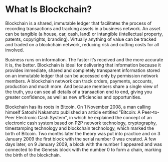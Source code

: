 # What Is Blockchain?

Blockchain is a shared, immutable ledger that facilitates the process of recording transactions and tracking assets in a business network. An asset can be tangible \(a house, car, cash, land\) or intangible \(intellectual property, patents, copyrights, branding\). Virtually anything of value can be tracked and traded on a blockchain network, reducing risk and cutting costs for all involved.

Business runs on information. The faster it’s received and the more accurate it is, the better. Blockchain is ideal for delivering that information because it provides immediate, shared and completely transparent information stored on an immutable ledger that can be accessed only by permission network members. A blockchain network can track orders, payments, accounts, production and much more. And because members share a single view of the truth, you can see all details of a transaction end to end, giving you greater confidence, as well as new efficiencies and opportunities.

Blockchain has its roots in Bitcoin. On 1 November 2008, a man calling himself Satoshi Nakamoto published an article entitled "Bitcoin: A Peer-to-Peer Electronic Cash System", in which he explained the concept of an electronic cash system based on P2P network technology, cryptography, timestamping technology and blockchain technology, which marked the birth of Bitcoin. Two months later the theory was put into practice and on 3 January 2009 the first block with the serial number 0 was created. A few days later, on 9 January 2009, a block with the number 1 appeared and was connected to the Genesis block with the number 0 to form a chain, marking the birth of the blockchain.

